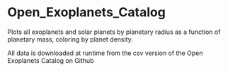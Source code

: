 # Open_Exoplanets_Catalog

Plots all exoplanets and solar planets by planetary radius as a function of planetary mass, coloring by planet density.

All data is downloaded at runtime from the csv version of the Open Exoplanets Catalog on Github

